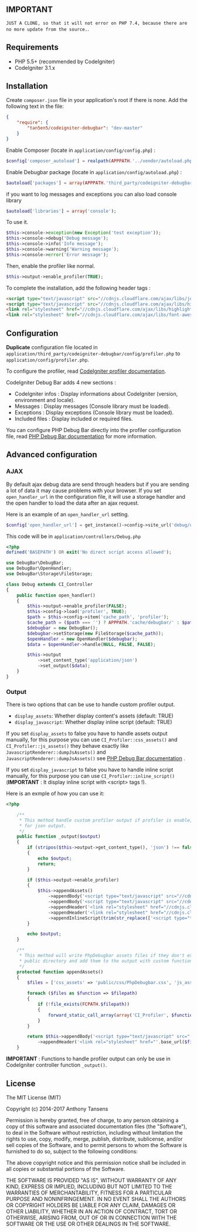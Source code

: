 ## IMPORTANT

`JUST A CLONE, so that it will not error on PHP 7.4, because there are no more update from the source.`.

## Requirements

- PHP 5.5+ (recommended by CodeIgniter)
- CodeIgniter 3.1.x

## Installation

Create `composer.json` file in your application's root if there is none. Add the following text in the file: 
```json
{
    "require": {
        "tan5en5/codeigniter-debugbar": "dev-master"
    }
}
```
Enable Composer (locate in `application/config/config.php`) :
```php
$config['composer_autoload'] = realpath(APPPATH.'../vendor/autoload.php');
```
Enable Debugbar package (locate in `application/config/autoload.php`) :
```php
$autoload['packages'] = array(APPPATH.'third_party/codeigniter-debugbar');
```
if you want to log messages and exceptions you can also load console library
```php
$autoload['libraries'] = array('console');
```
To use it.
```php
$this->console->exception(new Exception('test exception'));
$this->console->debug('Debug message');
$this->console->info('Info message');
$this->console->warning('Warning message');
$this->console->error('Error message');
```
Then, enable the profiler like normal.
```php
$this->output->enable_profiler(TRUE);
```

To complete the installation, add the following header tags :
```html
<script type="text/javascript" src="//cdnjs.cloudflare.com/ajax/libs/jquery/2.2.0/jquery.min.js"></script>
<script type="text/javascript" src="//cdnjs.cloudflare.com/ajax/libs/highlight.js/9.1.0/highlight.min.js"></script>
<link rel="stylesheet" href="//cdnjs.cloudflare.com/ajax/libs/highlight.js/9.1.0/styles/github.min.css">
<link rel="stylesheet" href="//cdnjs.cloudflare.com/ajax/libs/font-awesome/4.5.0/css/font-awesome.min.css">
```

## Configuration
**Duplicate** configuration file located in `application/third_party/codeigniter-debugbar/config/profiler.php` to `application/config/profiler.php`.

To configure the profiler, read [CodeIgniter profiler documentation](http://www.codeigniter.com/userguide3/general/profiling.html).

CodeIgniter Debug Bar adds 4 new sections :

- CodeIgniter infos : Display informations about CodeIgniter (version, environment and locale).
- Messages : Display messages (Console library must be loaded).
- Exceptions : Display exceptions (Console library must be loaded).
- Included files : Display included or required files.

You can configure PHP Debug Bar directly into the profiler configuration file, read [PHP Debug Bar documentation](http://phpdebugbar.com/docs/rendering.html#rendering) for more information.

## Advanced configuration

### AJAX

By default ajax debug data are send through headers but if you are sending a lot of data it may cause problems with your browser. If you set `open_handler_url` in the configuration file, it will use a storage handler and the open handler to load the data after an ajax request.

Here is an example of an `open_handler_url` setting.

```php
$config['open_handler_url'] = get_instance()->config->site_url('debug/open_handler');
```

This code will be in `application/controllers/Debug.php`

```php
<?php
defined('BASEPATH') OR exit('No direct script access allowed');

use DebugBar\DebugBar;
use DebugBar\OpenHandler;
use DebugBar\Storage\FileStorage;

class Debug extends CI_Controller 
{
    public function open_handler()
    {
        $this->output->enable_profiler(FALSE);
        $this->config->load('profiler', TRUE);
        $path = $this->config->item('cache_path', 'profiler');
        $cache_path = ($path === '') ? APPPATH.'cache/debugbar/' : $path;
        $debugbar = new DebugBar();
        $debugbar->setStorage(new FileStorage($cache_path));
        $openHandler = new OpenHandler($debugbar);
        $data = $openHandler->handle(NULL, FALSE, FALSE);

        $this->output
            ->set_content_type('application/json')
            ->set_output($data);
    }
}

```

### Output

There is two options that can be use to handle custom profiler output.

- `display_assets`: Whether display content's assets (default: TRUE)
- `display_javascript`: Whether display inline script (default: TRUE)

If you set `display_assets` to false you have to handle assets output manually, for this purpose you can use `CI_Profiler::css_assets()` and `CI_Profiler::js_assets()` they behave exactly like `JavascriptRenderer::dumpJsAssets()` and `JavascriptRenderer::dumpJsAssets()` see [PHP Debug Bar documentation](http://phpdebugbar.com/docs/rendering.html#assets) .

If you set `display_javascript` to false you have to handle inline script manually, for this purpose you can use `CI_Profiler::inline_script()` (**IMPORTANT** : It display inline script with &lt;script&gt; tags !).

Here is an exmple of how you can use it:

```php
<?php

    /**
     * This method handle custom profiler output if profiler is enable, except
     * for json output.
     */
    public function _output($output)
    {
        if (stripos($this->output->get_content_type(), 'json') !== false)
        {
            echo $output;
            return;
        }

        if ($this->output->enable_profiler)
        {
            $this->appendAssets()
                ->appendBody('<script type="text/javascript" src="//cdnjs.cloudflare.com/ajax/libs/jquery/2.2.0/jquery.min.js"></script>')
                ->appendBody('<script type="text/javascript" src="//cdnjs.cloudflare.com/ajax/libs/highlight.js/9.1.0/highlight.min.js"></script>')
                ->appendHeader('<link rel="stylesheet" href="//cdnjs.cloudflare.com/ajax/libs/highlight.js/9.1.0/styles/github.min.css">')
                ->appendHeader('<link rel="stylesheet" href="//cdnjs.cloudflare.com/ajax/libs/font-awesome/4.5.0/css/font-awesome.min.css">')
                ->appendInlineScript(trim(str_replace(['<script type="text/javascript">', '</script>'], ['', ''], CI_Profiler::inline_script())));
        }

        echo $output;
    }

    /**
     * This method will write PhpDebugbar assets files if they don't exist in
     * public directory and add them to the output with custom functions.
     */
    protected function appendAssets()
    {
        $files = ['css_assets' => 'public/css/PhpDebugbar.css', 'js_assets' => 'public/js/PhpDebugbar.js'];

        foreach ($files as $function => $filepath)
        {
            if (!file_exists(FCPATH.$filepath))
            {
                forward_static_call_array(array('CI_Profiler', $function), array(FCPATH.$filepath));
            }
        }

        return $this->appendBody('<script type="text/javascript" src="'.base_url($files['js_assets']).'"></script>')
            ->appendHeader('<link rel="stylesheet" href="'.base_url($files['css_assets']).'">');
    }
```

**IMPORTANT** : Functions to handle profiler output can only be use in CodeIgniter controller function `_output()`.

## License

The MIT License (MIT)

Copyright (c) 2014-2017 Anthony Tansens

Permission is hereby granted, free of charge, to any person obtaining a copy
of this software and associated documentation files (the "Software"), to deal
in the Software without restriction, including without limitation the rights
to use, copy, modify, merge, publish, distribute, sublicense, and/or sell
copies of the Software, and to permit persons to whom the Software is
furnished to do so, subject to the following conditions:

The above copyright notice and this permission notice shall be included in
all copies or substantial portions of the Software.

THE SOFTWARE IS PROVIDED "AS IS", WITHOUT WARRANTY OF ANY KIND, EXPRESS OR
IMPLIED, INCLUDING BUT NOT LIMITED TO THE WARRANTIES OF MERCHANTABILITY,
FITNESS FOR A PARTICULAR PURPOSE AND NONINFRINGEMENT. IN NO EVENT SHALL THE
AUTHORS OR COPYRIGHT HOLDERS BE LIABLE FOR ANY CLAIM, DAMAGES OR OTHER
LIABILITY, WHETHER IN AN ACTION OF CONTRACT, TORT OR OTHERWISE, ARISING FROM,
OUT OF OR IN CONNECTION WITH THE SOFTWARE OR THE USE OR OTHER DEALINGS IN
THE SOFTWARE.
